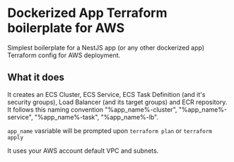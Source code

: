 # Dockerized App Terraform boilerplate for AWS

Simplest boilerplate for a NestJS app (or any other dockerized app) Terraform config for AWS deployment.

## What it does

It creates an ECS Cluster, ECS Service, ECS Task Definition (and it's security groups), Load Balancer (and its target groups) and ECR repository. It follows this naming convention "%app_name%-cluster", "%app_name%-service", "%app_name%-task", "%app_name%-lb".

`app_name` vasriable will be prompted upon `terraform plan` or `terraform apply`

It uses your AWS account default VPC and subnets.
